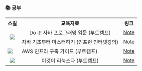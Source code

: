 <h3>📚 공부 </h3>

<table>
  <tr>
    <th>스킬</th>
    <th>교육자료</th>
    <th>링크</th>
  </tr>
  <tr align="center">
    <td align="center" rowspan="2"><img src="https://img.shields.io/badge/java-007396?style=flat-square&logo=java&logoColor=white"/></td> <!-- 자바 -->
    <td> Do it! 자바 프로그래밍 입문 (부트캠프) </td>
    <td> <a href="https://github.com/geonokwon/KGO_study/tree/main/JAVA/JAVA%20(Do%20it!%20%EC%9E%90%EB%B0%94%20%ED%94%84%EB%A1%9C%EA%B7%B8%EB%9E%98%EB%B0%8D%20%EC%9E%85%EB%AC%B8)"> Note </a>   </td>
  </tr>
  <tr align="center">
    <td> 자바 기초부터 마스터하기 (인프런 인터넷강의)</td>
    <td> <a href="https://github.com/geonokwon/KGO_study/tree/main/JAVA/JAVA%20(%EC%9D%B8%ED%94%84%EB%9F%B0%20-%20%EC%9E%90%EB%B0%94%20%EA%B8%B0%EC%B4%88%EB%B6%80%ED%84%B0%20%EB%A7%88%EC%8A%A4%ED%84%B0%ED%95%98%EA%B8%B0)">Note</a></td>
  </tr>
  <tr>
    <td><img src="https://img.shields.io/badge/amazonaws-232F3E?style=flat-square&logo=amazonaws&logoColor=white"/></td>
    <td> AWS 인프라 구축 가이드 (부트캠프) </td>
    <td> <a href="https://github.com/geonokwon/KGO_study/tree/main/Cloud/AWS%20%E1%84%89%E1%85%B5%E1%86%AF%E1%84%89%E1%85%B3%E1%86%B8%E1%84%8C%E1%85%A1%E1%84%85%E1%85%AD">Note</a></td>
  </tr>
  
  <tr align="center">
    <td><img src="https://img.shields.io/badge/linux-FCC624?style=flat-square&logo=linux&logoColor=black"/></td>
    <td> 이것이 리눅스다 (부트캠프) </td>
    <td> <a href="https://github.com/geonokwon/KGO_study/tree/main/Cloud">Note</a></td>
  </tr>
</table>
